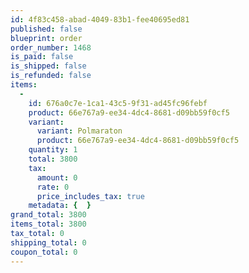 ```yaml
---
id: 4f83c458-abad-4049-83b1-fee40695ed81
published: false
blueprint: order
order_number: 1468
is_paid: false
is_shipped: false
is_refunded: false
items:
  -
    id: 676a0c7e-1ca1-43c5-9f31-ad45fc96febf
    product: 66e767a9-ee34-4dc4-8681-d09bb59f0cf5
    variant:
      variant: Polmaraton
      product: 66e767a9-ee34-4dc4-8681-d09bb59f0cf5
    quantity: 1
    total: 3800
    tax:
      amount: 0
      rate: 0
      price_includes_tax: true
    metadata: {  }
grand_total: 3800
items_total: 3800
tax_total: 0
shipping_total: 0
coupon_total: 0
---
```

